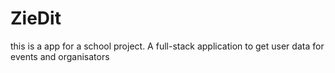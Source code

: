 # ZieDit
 this is a app for a school project. A full-stack application to get user data for events and organisators
